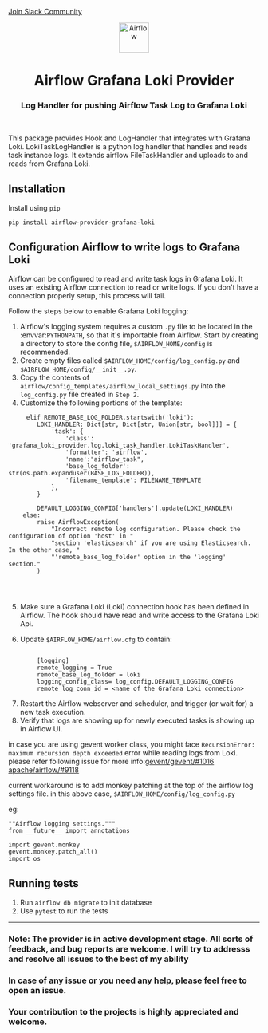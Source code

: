 [Join Slack Community](https://airflow-grafana-loki.slack.com/)

<p align="center">
  <a href="https://www.airflow.apache.org">
    <img alt="Airflow" src="https://cwiki.apache.org/confluence/download/attachments/145723561/airflow_transparent.png?api=v2" width="60" />
  </a>
</p>
<h1 align="center">
  Airflow Grafana Loki Provider
</h1>
  <h3 align="center">
  Log Handler for pushing Airflow Task Log to Grafana Loki
</h3>
<br/>

This package provides Hook and LogHandler that integrates with Grafana Loki. LokiTaskLogHandler is a python log handler that handles and reads task instance logs. It extends airflow FileTaskHandler and uploads to and reads from Grafana Loki.

Installation
--------------
Install using `pip` 

`pip install airflow-provider-grafana-loki` 

Configuration Airflow to write logs to Grafana Loki
---------------------------------------------------

Airflow can be configured to read and write task logs in Grafana Loki. It uses an existing
Airflow connection to read or write logs. If you don't have a connection properly setup,
this process will fail.

Follow the steps below to enable Grafana Loki logging:

1. Airflow's logging system requires a custom ``.py`` file to be located in the :envvar:`PYTHONPATH`, so that it's importable from Airflow. Start by creating a directory to store the config file, ``$AIRFLOW_HOME/config`` is recommended.
2. Create empty files called ``$AIRFLOW_HOME/config/log_config.py`` and ``$AIRFLOW_HOME/config/__init__.py``.
3. Copy the contents of ``airflow/config_templates/airflow_local_settings.py`` into the ``log_config.py`` file created in ``Step 2``.
4. Customize the following portions of the template:

```
     elif REMOTE_BASE_LOG_FOLDER.startswith('loki'):
        LOKI_HANDLER: Dict[str, Dict[str, Union[str, bool]]] = {
            'task': {
                'class': 'grafana_loki_provider.log.loki_task_handler.LokiTaskHandler',
                'formatter': 'airflow',
                'name':"airflow_task",
                'base_log_folder': str(os.path.expanduser(BASE_LOG_FOLDER)),
                'filename_template': FILENAME_TEMPLATE
            },
        }

        DEFAULT_LOGGING_CONFIG['handlers'].update(LOKI_HANDLER)
    else:
        raise AirflowException(
            "Incorrect remote log configuration. Please check the configuration of option 'host' in "
            "section 'elasticsearch' if you are using Elasticsearch. In the other case, "
            "'remote_base_log_folder' option in the 'logging' section."
        )




```

5. Make sure a Grafana Loki (Loki) connection hook has been defined in Airflow. The hook should have read and write access to the Grafana Loki Api.

6. Update ``$AIRFLOW_HOME/airflow.cfg`` to contain:

```

        [logging]
        remote_logging = True
        remote_base_log_folder = loki
        logging_config_class= log_config.DEFAULT_LOGGING_CONFIG
        remote_log_conn_id = <name of the Grafana Loki connection>
```

7. Restart the Airflow webserver and scheduler, and trigger (or wait for) a new task execution.
8. Verify that logs are showing up for newly executed tasks is showing up in Airflow UI. 


in case you are using gevent worker class, you might face `RecursionError: maximum recursion depth exceeded` error while reading logs from Loki. 
please refer following issue for more info:[gevent/gevent/#1016]() [apache/airflow/#9118](https://github.com/apache/airflow/issues/9118)

current workaround is to add monkey patching at the top of the airflow log settings file. in this above case, ``$AIRFLOW_HOME/config/log_config.py``

eg:
```
""Airflow logging settings."""
from __future__ import annotations

import gevent.monkey
gevent.monkey.patch_all()
import os
```


Running tests
---------------------------------------------------
1. Run `airflow db migrate` to init database
2. Use `pytest` to run the tests

----

<h3> Note: The provider is in active  development stage. All sorts of feedback, and bug reports are welcome. I will try to addresss and resolve all issues to the best of my ability </h3> 
<h3> In case of any issue or you need any help, please feel free to open an issue. </h3>
<h3>Your contribution to the projects is highly appreciated and welcome.</h3>
